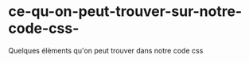 # ce-qu-on-peut-trouver-sur-notre-code-css-
Quelques élèments qu'on peut trouver dans notre code css 
